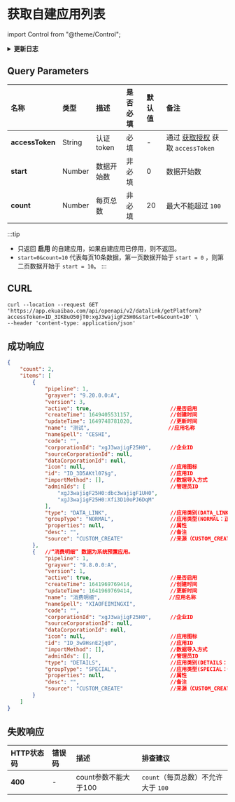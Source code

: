 # 获取自建应用列表

import Control from "@theme/Control";

<Control
method="GET"
url="/api/openapi/v2/datalink/getPlatform"
/>

<details>
  <summary><b>更新日志</b></summary>
  <div>

[**1.7.0**](/updateLog/update-log#170) -> 🆕 新增了本接口。<br/>

  </div>
</details>

## Query Parameters

| 名称 | 类型 | 描述 | 是否必填 | 默认值 | 备注 |
| :--- | :--- | :--- | :--- |:--- | :--- |
| **accessToken** | String | 认证token  | 必填   | - | 通过 [获取授权](/docs/open-api/getting-started/auth) 获取 `accessToken` |
| **start**       | Number | 数据开始数  | 非必填  | 0 | 数据开始数 |
| **count**       | Number | 每页总数    | 非必填 | 20 | 最大不能超过 `100` |

:::tip
- 只返回 **启用** 的自建应用，如果自建应用已停用，则不返回。
- `start=0&count=10` 代表每页10条数据，第一页数据开始于 `start = 0` ，则第二页数据开始于 `start = 10`。
:::

## CURL
```shell
curl --location --request GET 'https://app.ekuaibao.com/api/openapi/v2/datalink/getPlatform?accessToken=ID_3IKBuO50jT0:xgJ3wajigF25H0&start=0&count=10' \
--header 'content-type: application/json'
```

## 成功响应
```json
{
    "count": 2,
    "items": [
        {
            "pipeline": 1,
            "grayver": "9.20.0.0:A",
            "version": 3,
            "active": true,                         //是否启用
            "createTime": 1649405531157,            //创建时间
            "updateTime": 1649748781020,            //更新时间
            "name": "测试",                         //应用名称
            "nameSpell": "CESHI",
            "code": "",
            "corporationId": "xgJ3wajigF25H0",      //企业ID
            "sourceCorporationId": null,
            "dataCorporationId": null,
            "icon": null,                           //应用图标
            "id": "ID_3D5AKtl07$g",                 //应用ID
            "importMethod": [],                     //数据导入方式
            "adminIds": [                           //管理员ID
                "xgJ3wajigF25H0:dbc3wajigF1UH0",
                "xgJ3wajigF25H0:Xfi3D10oPJ6DqM"
            ],
            "type": "DATA_LINK",                    //应用类别(DATA_LINK：业务对象)
            "groupType": "NORMAL",                  //应用类型(NORMAL：正常类型)
            "properties": null,                     //属性
            "desc": "",                             //备注
            "source": "CUSTOM_CREATE"               //来源（CUSTOM_CREATE：用户自建）
        },
        {   //“消费明细” 数据为系统预置应用。
            "pipeline": 1,
            "grayver": "9.8.0.0:A",
            "version": 1,
            "active": true,                         //是否启用
            "createTime": 1641969769414,            //创建时间
            "updateTime": 1641969769414,            //更新时间    
            "name": "消费明细",                      //应用名称
            "nameSpell": "XIAOFEIMINGXI",
            "code": "",
            "corporationId": "xgJ3wajigF25H0",      //企业ID
            "sourceCorporationId": null,
            "dataCorporationId": null,
            "icon": null,                           //应用图标
            "id": "ID_3w9HsnE2jq0",                 //应用ID
            "importMethod": [],                     //数据导入方式
            "adminIds": [],                         //管理员ID
            "type": "DETAILS",                      //应用类别(DETAILS：明细<系统预置类型>)
            "groupType": "SPECIAL",                 //应用类型(SPECIAL：特殊类型)
            "properties": null,                     //属性
            "desc": "",                             //备注
            "source": "CUSTOM_CREATE"               //来源（CUSTOM_CREATE：用户自建）
        }
    ]
}
```

## 失败响应

| HTTP状态码 | 错误码 | 描述 | 排查建议 |
| :--- | :--- | :--- | :--- |
| **400** | - | count参数不能大于100 | `count`（每页总数）不允许大于 `100`  | 


